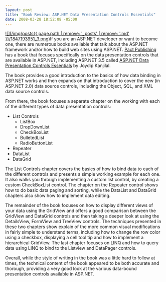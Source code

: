```yaml
---
layout: post
title: "Book Review: ASP.NET Data Presentation Controls Essentials"
date: 2008-03-28 18:52:08 -05:00
---
```


[![](/img/posts{{ page.path | remove: '_posts' | remove: '.md' }}/1847193951_3.png)](http://www.packtpub.com/#)If you are an ASP.NET developer or want to become one, there are numerous books available that talk about the ASP.NET framework and/or how to build web sites using ASP.NET. [Pact Publishing](http://www.packtpub.com) has a book that focuses specifically on the data presentation controls that are available in ASP.NET, including ASP.NET 3.5 called [ASP.NET Data Presentation Controls Essentials](http://amzn.to/28IKxia) by Joydip Kanjilal.

The book provides a good introduction to the basics of how data binding in ASP.NET works and then expands on that introduction to cover the new (in ASP.NET 2.0) data source controls, including the Object, SQL, and XML data source controls.

From there, the book focuses a separate chapter on the working with each of the different types of data presentation controls:

*   List Controls      
    *   ListBox 
    *   DropDownList 
    *   CheckBoxList 
    *   BulletedList 
    *   RadioButtonList    
*   Repeater 
*   DataList 
*   DataGrid   

The List Controls chapter covers the basics of how to bind data to each of the different controls and presents a simple working example for each one. It also walks you through implementing a custom list control, by creating a custom CheckBoxList control. The chapter on the Repeater control shows how to do basic data paging and sorting, while the DataList and DataGrid chapters also show how to implement data editing.

The remainder of the book focuses on how to display different views of your data using the GridView and offers a good comparison between the GridView and DataGrid controls and then taking a deeper look at using the DetailsView, FormView and TreeView controls. The techniques presented in these two chapters show explain of the more common visual modifications in fairly simple to understand terms, including how to change the row color using a checkbox, displaying a cell tool tip and how to implement a hierarchical GridView. The last chapter focuses on LINQ and how to query data using LINQ to bind to the Listview and DataPager controls.

Overall, while the style of writing in the book was a little hard to follow at times, the technical content of the book appeared to be both accurate and thorough, providing a very good look at the various data-bound presentation controls available in ASP.NET.

